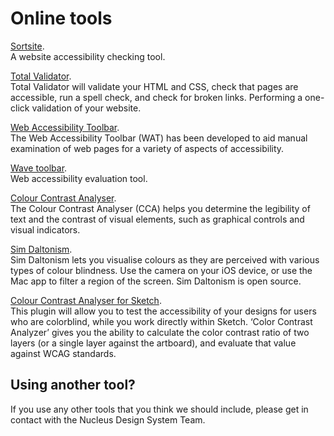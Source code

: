 # Online tools

[Sortsite](https://www.powermapper.com/products/desktop/try/).  
A website accessibility checking tool.  

[Total Validator](https://www.totalvalidator.com/).  
Total Validator will validate your HTML and CSS, check that pages are accessible, run a spell check, and check for broken links. Performing a one-click validation of your website.  

[Web Accessibility Toolbar](https://developer.paciellogroup.com/resources/wat/).  
The Web Accessibility Toolbar (WAT) has been developed to aid manual examination of web pages for a variety of aspects of accessibility.  

[Wave toolbar](http://wave.webaim.org/).  
Web accessibility evaluation tool.  

[Colour Contrast Analyser](https://developer.paciellogroup.com/resources/contrastanalyser/).  
The Colour Contrast Analyser (CCA) helps you determine the legibility of text and the contrast of visual elements, such as graphical controls and visual indicators.

[Sim Daltonism](https://michelf.ca/projects/sim-daltonism/).  
Sim Daltonism lets you visualise colours as they are perceived with various types of colour blindness. Use the camera on your iOS device, or use the Mac app to filter a region of the screen. Sim Daltonism is open source.

[Colour Contrast Analyser for Sketch](https://github.com/getflourish/Sketch-Color-Contrast-Analyser).  
This plugin will allow you to test the accessibility of your designs for users who are colorblind, while you work directly within Sketch. ‘Color Contrast Analyzer’ gives you the ability to calculate the color contrast ratio of two layers (or a single layer against the artboard), and evaluate that value against WCAG standards.  

## Using another tool?

If you use any other tools that you think we should include, please get in contact with the Nucleus Design System Team.
